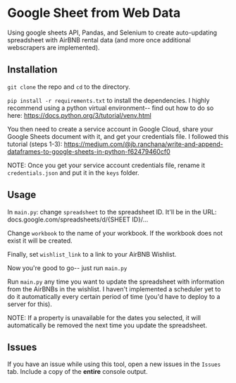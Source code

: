 # Google Sheet from Web Data
Using google sheets API, Pandas, and Selenium to create auto-updating spreadsheet with AirBNB rental data (and more once additional webscrapers are implemented).

## Installation
`git clone` the repo and `cd` to the directory.

`pip install -r requirements.txt` to install the dependencies. I highly recommend using a python virtual environment-- find out how to do so here: https://docs.python.org/3/tutorial/venv.html

You then need to create a service account in Google Cloud, share your Google Sheets document with it, and get your credentials file. I followed this tutorial (steps 1-3): https://medium.com/@jb.ranchana/write-and-append-dataframes-to-google-sheets-in-python-f62479460cf0

NOTE: Once you get your service account credentials file, rename it `credentials.json` and put it in the `keys` folder.

## Usage
In `main.py`: change `spreadsheet` to the spreadsheet ID. It'll be in the URL: docs.google.com/spreadsheets/d/{SHEET ID}/...

Change `workbook` to the name of your workbook. If the workbook does not exist it will be created.

Finally, set `wishlist_link` to a link to your AirBNB Wishlist.

Now you're good to go-- just run `main.py`

Run `main.py` any time you want to update the spreadsheet with information from the AirBNBs in the wishlist. I haven't implemented a scheduler yet to do it automatically every certain period of time (you'd have to deploy to a server for this). 

NOTE: If a property is unavailable for the dates you selected, it will automatically be removed the next time you update the spreadsheet.

## Issues
If you have an issue while using this tool, open a new issues in the `Issues` tab. Include a copy of the **entire** console output.
